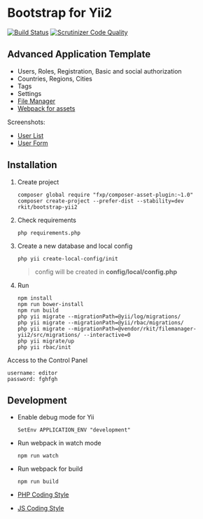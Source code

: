 # Bootstrap for Yii2

[![Build Status](https://img.shields.io/travis/rkit/bootstrap-yii2/master.svg?style=flat-square)](https://travis-ci.org/rkit/bootstrap-yii2)
[![Scrutinizer Code Quality](https://img.shields.io/scrutinizer/g/rkit/bootstrap-yii2/master.svg?style=flat-square)](https://scrutinizer-ci.com/g/rkit/bootstrap-yii2/?branch=master)

## Advanced Application Template

- Users, Roles, Registration, Basic and social authorization
- Countries, Regions, Cities
- Tags
- Settings
- [File Manager](https://github.com/rkit/filemanager-yii2)
- [Webpack for assets](https://webpack.github.io/)

Screenshots:
- [User List](https://cloud.githubusercontent.com/assets/4242765/5601755/2d9aad0c-9341-11e4-8ee2-ab5e02f90314.png)
- [User Form](https://cloud.githubusercontent.com/assets/4242765/5601756/2fb0cdb0-9341-11e4-8d25-6aca3bc9baf8.png)

## Installation

1. Create project

   ```
   composer global require "fxp/composer-asset-plugin:~1.0"
   composer create-project --prefer-dist --stability=dev rkit/bootstrap-yii2
   ```

2. Check requirements
   ```
   php requirements.php
   ```

3. Create a new database and local config

   ```
   php yii create-local-config/init
   ```
   > config will be created in **config/local/config.php**

4. Run
   ```
   npm install
   npm run bower-install
   npm run build
   php yii migrate --migrationPath=@yii/log/migrations/
   php yii migrate --migrationPath=@yii/rbac/migrations/
   php yii migrate --migrationPath=@vendor/rkit/filemanager-yii2/src/migrations/ --interactive=0
   php yii migrate/up
   php yii rbac/init
   ```

Access to the Control Panel
```
username: editor  
password: fghfgh
```

## Development

- Enable debug mode for Yii
  ```
  SetEnv APPLICATION_ENV "development"
  ```

- Run webpack in watch mode
  ```
  npm run watch
  ```

- Run webpack for build
  ```
  npm run build
  ```

- [PHP Coding Style](/phpcs.xml)

- [JS Coding Style](/.eslintrc)
